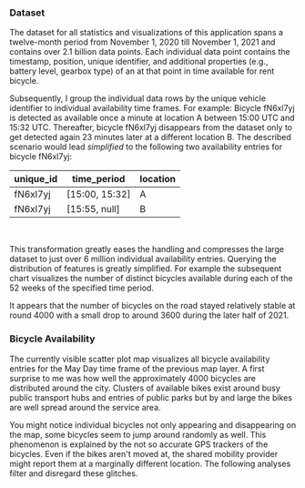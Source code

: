 ### Dataset

The dataset for all statistics and visualizations of this application spans a twelve-month period from November 1, 2020 till November 1, 2021 and contains over 2.1 billion data points. Each individual data point contains the timestamp, position, unique identifier, and additional properties (e.g., battery level, gearbox type) of an at that point in time available for rent bicycle.

Subsequently, I group the individual data rows by the unique vehicle identifier to individual availability time frames. For example: Bicycle fN6xl7yj is detected as available once a minute at location A between 15:00 UTC and 15:32 UTC. Thereafter, bicycle fN6xl7yj disappears from the dataset only to get detected again 23 minutes later at a different location B. The described scenario would lead _simplified_ to the following two availability entries for bicycle fN6xl7yj:

| unique_id | time_period    | location |
| --------- | -------------- | -------- |
| fN6xl7yj  | [15:00, 15:32] | A        |
| fN6xl7yj  | [15:55, null]  | B        |

<br>

This transformation greatly eases the handling and compresses the large dataset to just over 6 million individual availability entries. Querying the distribution of features is greatly simplified. For example the subsequent chart visualizes the number of distinct bicycles available during each of the 52 weeks of the specified time period.

<Charts name='DISTINCT_VEHICLE_DISTRIBUTION' />

It appears that the number of bicycles on the road stayed relatively stable at round 4000 with a small drop to around 3600 during the later half of 2021.

### Bicycle Availability

The currently visible scatter plot map visualizes all bicycle availability entries for the May Day time frame of the previous map layer. A first surprise to me was how well the approximately 4000 bicycles are distributed around the city. Clusters of available bikes exist around busy public transport hubs and entries of public parks but by and large the bikes are well spread around the service area.

You might notice individual bicycles not only appearing and disappearing on the map, some bicycles seem to jump around randomly as well. This phenomenon is explained by the not so accurate GPS trackers of the bicycles. Even if the bikes aren't moved at, the shared mobility provider might report them at a marginally different location. The following analyses filter and disregard these glitches.
